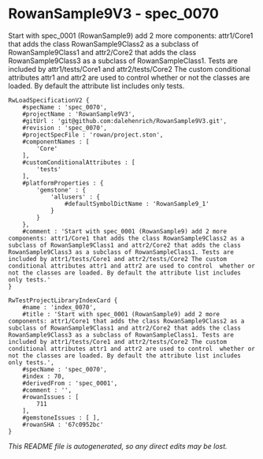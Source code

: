 # RowanSample9V3 - spec_0070
Start with spec_0001 (RowanSample9) add 2 more components: attr1/Core1 that adds the class RowanSample9Class2 as a subclass of RowanSample9Class1 and attr2/Core2 that adds the class RowanSample9Class3 as a subclass of RowanSampleClass1. Tests are included by attr1/tests/Core1 and attr2/tests/Core2 The custom conditional attributes attr1 and attr2 are used to control  whether or not the classes are loaded. By default the attribute list includes only tests.
```
RwLoadSpecificationV2 {
	#specName : 'spec_0070',
	#projectName : 'RowanSample9V3',
	#gitUrl : 'git@github.com:dalehenrich/RowanSample9V3.git',
	#revision : 'spec_0070',
	#projectSpecFile : 'rowan/project.ston',
	#componentNames : [
		'Core'
	],
	#customConditionalAttributes : [
		'tests'
	],
	#platformProperties : {
		'gemstone' : {
			'allusers' : {
				#defaultSymbolDictName : 'RowanSample9_1'
			}
		}
	},
	#comment : 'Start with spec_0001 (RowanSample9) add 2 more components: attr1/Core1 that adds the class RowanSample9Class2 as a subclass of RowanSample9Class1 and attr2/Core2 that adds the class RowanSample9Class3 as a subclass of RowanSampleClass1. Tests are included by attr1/tests/Core1 and attr2/tests/Core2 The custom conditional attributes attr1 and attr2 are used to control  whether or not the classes are loaded. By default the attribute list includes only tests.'
}

RwTestProjectLibraryIndexCard {
	#name : 'index_0070',
	#title : 'Start with spec_0001 (RowanSample9) add 2 more components: attr1/Core1 that adds the class RowanSample9Class2 as a subclass of RowanSample9Class1 and attr2/Core2 that adds the class RowanSample9Class3 as a subclass of RowanSampleClass1. Tests are included by attr1/tests/Core1 and attr2/tests/Core2 The custom conditional attributes attr1 and attr2 are used to control  whether or not the classes are loaded. By default the attribute list includes only tests.',
	#specName : 'spec_0070',
	#index : 70,
	#derivedFrom : 'spec_0001',
	#comment : '',
	#rowanIssues : [
		711
	],
	#gemstoneIssues : [ ],
	#rowanSHA : '67c0952bc'
}
```

*This README file is autogenerated, so any direct edits may be lost.*
